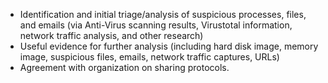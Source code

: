 
* Identification and initial triage/analysis of suspicious processes, files, and emails (via Anti-Virus scanning results, Virustotal information, network traffic analysis, and other research)
* Useful evidence for further analysis (including hard disk image, memory image, suspicious files, emails, network traffic captures, URLs)
* Agreement with organization on sharing protocols.
